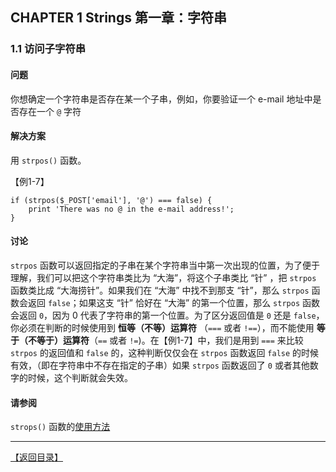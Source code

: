 ## CHAPTER 1 Strings 第一章：字符串 

### 1.1 访问子字符串 

#### 问题

你想确定一个字符串是否存在某一个子串，例如，你要验证一个 e-mail 地址中是否存在一个 `@` 字符

#### 解决方案

用 `strpos()` 函数。

【例1-7】

	if (strpos($_POST['email'], '@') === false) {
		print 'There was no @ in the e-mail address!';
	}

#### 讨论

`strpos` 函数可以返回指定的子串在某个字符串当中第一次出现的位置，为了便于理解，我们可以把这个字符串类比为 “大海”，将这个子串类比 “针” ，把 `strpos` 函数类比成 “大海捞针”。如果我们在 “大海” 中找不到那支 “针”，那么 `strpos` 函数会返回 `false`；如果这支 “针” 恰好在 “大海” 的第一个位置，那么 `strpos` 函数会返回 `0`，因为 0 代表了字符串的第一个位置。为了区分返回值是 `0` 还是 `false`，你必须在判断的时候使用到 **恒等（不等）运算符** （`===` 或者 `!==`），而不能使用 **等于（不等于）运算符**（`==` 或者 `!=`)。在【例1-7】中，我们是用到 `===` 来比较 `strpos` 的返回值和 `false` 的，这种判断仅仅会在 `strpos` 函数返回 `false` 的时候有效，（即在字符串中不存在指定的子串）如果 `strpos` 函数返回了 `0` 或者其他数字的时候，这个判断就会失效。

#### 请参阅

`strops()` 函数的[使用方法](http://www.php.net/strpos)

----------


[【返回目录】](README.md)

